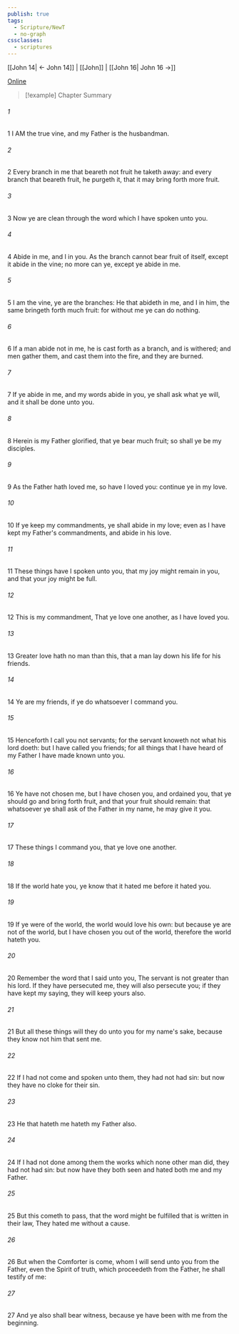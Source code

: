 ```yaml
---
publish: true
tags:
  - Scripture/NewT
  - no-graph
cssclasses:
  - scriptures
---
```

[[John 14| ← John 14]] | [[John]] | [[John 16| John 16 →]]

[Online](https://churchofjesuschrist.org/study/scriptures/nt/john/15?lang=eng)

>[!example] Chapter Summary
>
###### 1
1 I AM the true vine, and my Father is the husbandman.
###### 2
2 Every branch in me that beareth not fruit he taketh away: and every branch that beareth fruit, he purgeth it, that it may bring forth more fruit.
###### 3
3 Now ye are clean through the word which I have spoken unto you.
###### 4
4 Abide in me, and I in you. As the branch cannot bear fruit of itself, except it abide in the vine; no more can ye, except ye abide in me.
###### 5
5 I am the vine, ye are the branches: He that abideth in me, and I in him, the same bringeth forth much fruit: for without me ye can do nothing.
###### 6
6 If a man abide not in me, he is cast forth as a branch, and is withered; and men gather them, and cast them into the fire, and they are burned.
###### 7
7 If ye abide in me, and my words abide in you, ye shall ask what ye will, and it shall be done unto you.
###### 8
8 Herein is my Father glorified, that ye bear much fruit; so shall ye be my disciples.
###### 9
9 As the Father hath loved me, so have I loved you: continue ye in my love.
###### 10
10 If ye keep my commandments, ye shall abide in my love; even as I have kept my Father's commandments, and abide in his love.
###### 11
11 These things have I spoken unto you, that my joy might remain in you, and that your joy might be full.
###### 12
12 This is my commandment, That ye love one another, as I have loved you.
###### 13
13 Greater love hath no man than this, that a man lay down his life for his friends.
###### 14
14 Ye are my friends, if ye do whatsoever I command you.
###### 15
15 Henceforth I call you not servants; for the servant knoweth not what his lord doeth: but I have called you friends; for all things that I have heard of my Father I have made known unto you.
###### 16
16 Ye have not chosen me, but I have chosen you, and ordained you, that ye should go and bring forth fruit, and that your fruit should remain: that whatsoever ye shall ask of the Father in my name, he may give it you.
###### 17
17 These things I command you, that ye love one another.
###### 18
18 If the world hate you, ye know that it hated me before it hated you.
###### 19
19 If ye were of the world, the world would love his own: but because ye are not of the world, but I have chosen you out of the world, therefore the world hateth you.
###### 20
20 Remember the word that I said unto you, The servant is not greater than his lord. If they have persecuted me, they will also persecute you; if they have kept my saying, they will keep yours also.
###### 21
21 But all these things will they do unto you for my name's sake, because they know not him that sent me.
###### 22
22 If I had not come and spoken unto them, they had not had sin: but now they have no cloke for their sin.
###### 23
23 He that hateth me hateth my Father also.
###### 24
24 If I had not done among them the works which none other man did, they had not had sin: but now have they both seen and hated both me and my Father.
###### 25
25 But this cometh to pass, that the word might be fulfilled that is written in their law, They hated me without a cause.
###### 26
26 But when the Comforter is come, whom I will send unto you from the Father, even the Spirit of truth, which proceedeth from the Father, he shall testify of me:
###### 27
27 And ye also shall bear witness, because ye have been with me from the beginning.



